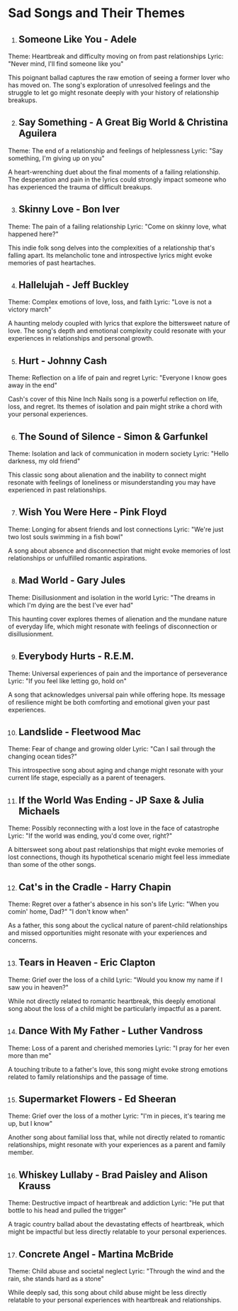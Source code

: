 # Sad Songs and Their Themes

1. ## Someone Like You - Adele
Theme: Heartbreak and difficulty moving on from past relationships
Lyric: "Never mind, I'll find someone like you"

This poignant ballad captures the raw emotion of seeing a former lover who has moved on. The song's exploration of unresolved feelings and the struggle to let go might resonate deeply with your history of relationship breakups.

2. ## Say Something - A Great Big World & Christina Aguilera
Theme: The end of a relationship and feelings of helplessness
Lyric: "Say something, I'm giving up on you"

A heart-wrenching duet about the final moments of a failing relationship. The desperation and pain in the lyrics could strongly impact someone who has experienced the trauma of difficult breakups.

3. ## Skinny Love - Bon Iver
Theme: The pain of a failing relationship
Lyric: "Come on skinny love, what happened here?"

This indie folk song delves into the complexities of a relationship that's falling apart. Its melancholic tone and introspective lyrics might evoke memories of past heartaches.

4. ## Hallelujah - Jeff Buckley
Theme: Complex emotions of love, loss, and faith
Lyric: "Love is not a victory march"

A haunting melody coupled with lyrics that explore the bittersweet nature of love. The song's depth and emotional complexity could resonate with your experiences in relationships and personal growth.

5. ## Hurt - Johnny Cash
Theme: Reflection on a life of pain and regret
Lyric: "Everyone I know goes away in the end"

Cash's cover of this Nine Inch Nails song is a powerful reflection on life, loss, and regret. Its themes of isolation and pain might strike a chord with your personal experiences.

6. ## The Sound of Silence - Simon & Garfunkel
Theme: Isolation and lack of communication in modern society
Lyric: "Hello darkness, my old friend"

This classic song about alienation and the inability to connect might resonate with feelings of loneliness or misunderstanding you may have experienced in past relationships.

7. ## Wish You Were Here - Pink Floyd
Theme: Longing for absent friends and lost connections
Lyric: "We're just two lost souls swimming in a fish bowl"

A song about absence and disconnection that might evoke memories of lost relationships or unfulfilled romantic aspirations.

8. ## Mad World - Gary Jules
Theme: Disillusionment and isolation in the world
Lyric: "The dreams in which I'm dying are the best I've ever had"

This haunting cover explores themes of alienation and the mundane nature of everyday life, which might resonate with feelings of disconnection or disillusionment.

9. ## Everybody Hurts - R.E.M.
Theme: Universal experiences of pain and the importance of perseverance
Lyric: "If you feel like letting go, hold on"

A song that acknowledges universal pain while offering hope. Its message of resilience might be both comforting and emotional given your past experiences.

10. ## Landslide - Fleetwood Mac
Theme: Fear of change and growing older
Lyric: "Can I sail through the changing ocean tides?"

This introspective song about aging and change might resonate with your current life stage, especially as a parent of teenagers.

11. ## If the World Was Ending - JP Saxe & Julia Michaels
Theme: Possibly reconnecting with a lost love in the face of catastrophe
Lyric: "If the world was ending, you'd come over, right?"

A bittersweet song about past relationships that might evoke memories of lost connections, though its hypothetical scenario might feel less immediate than some of the other songs.

12. ## Cat's in the Cradle - Harry Chapin
Theme: Regret over a father's absence in his son's life
Lyric: "When you comin' home, Dad?" "I don't know when"

As a father, this song about the cyclical nature of parent-child relationships and missed opportunities might resonate with your experiences and concerns.

13. ## Tears in Heaven - Eric Clapton
Theme: Grief over the loss of a child
Lyric: "Would you know my name if I saw you in heaven?"

While not directly related to romantic heartbreak, this deeply emotional song about the loss of a child might be particularly impactful as a parent.

14. ## Dance With My Father - Luther Vandross
Theme: Loss of a parent and cherished memories
Lyric: "I pray for her even more than me"

A touching tribute to a father's love, this song might evoke strong emotions related to family relationships and the passage of time.

15. ## Supermarket Flowers - Ed Sheeran
Theme: Grief over the loss of a mother
Lyric: "I'm in pieces, it's tearing me up, but I know"

Another song about familial loss that, while not directly related to romantic relationships, might resonate with your experiences as a parent and family member.

16. ## Whiskey Lullaby - Brad Paisley and Alison Krauss
Theme: Destructive impact of heartbreak and addiction
Lyric: "He put that bottle to his head and pulled the trigger"

A tragic country ballad about the devastating effects of heartbreak, which might be impactful but less directly relatable to your personal experiences.

17. ## Concrete Angel - Martina McBride
Theme: Child abuse and societal neglect
Lyric: "Through the wind and the rain, she stands hard as a stone"

While deeply sad, this song about child abuse might be less directly relatable to your personal experiences with heartbreak and relationships.
